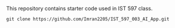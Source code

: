 This repository contains starter code used in IST 597 class.

`git clone https://github.com/Imran2205/IST_597_003_AI_App.git`